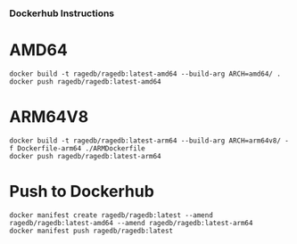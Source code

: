 ### Dockerhub Instructions


# AMD64

    docker build -t ragedb/ragedb:latest-amd64 --build-arg ARCH=amd64/ .
    docker push ragedb/ragedb:latest-amd64

# ARM64V8

    docker build -t ragedb/ragedb:latest-arm64 --build-arg ARCH=arm64v8/ -f Dockerfile-arm64 ./ARMDockerfile
    docker push ragedb/ragedb:latest-arm64

# Push to Dockerhub

    docker manifest create ragedb/ragedb:latest --amend ragedb/ragedb:latest-amd64 --amend ragedb/ragedb:latest-arm64
    docker manifest push ragedb/ragedb:latest
